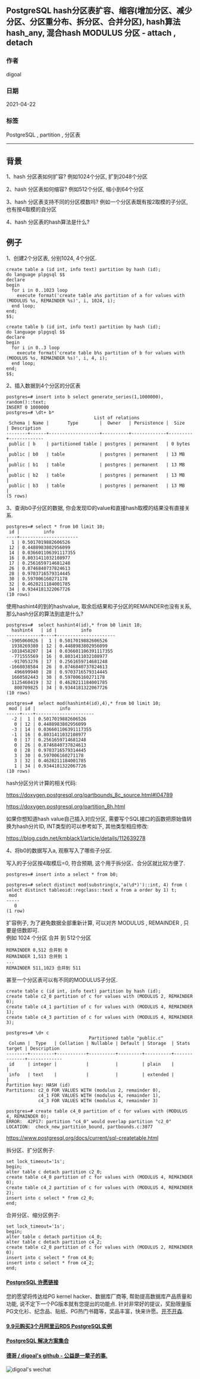## PostgreSQL hash分区表扩容、缩容(增加分区、减少分区、分区重分布、拆分区、合并分区), hash算法 hash_any, 混合hash MODULUS 分区 - attach , detach   
  
### 作者  
digoal  
  
### 日期  
2021-04-22  
  
### 标签  
PostgreSQL , partition , 分区表  
  
----  
  
## 背景  
1、hash 分区表如何扩容? 例如1024个分区, 扩到2048个分区  
  
2、hash 分区表如何缩容? 例如512个分区, 缩小到64个分区  
  
3、hash 分区表支持不同的分区模数吗? 例如一个分区表既有按2取模的子分区, 也有按4取模的自分区  
  
4、hash 分区表的hash算法是什么?  
  
## 例子  
1、创建2个分区表, 分别1024, 4个分区.  
  
```  
create table a (id int, info text) partition by hash (id);  
do language plpgsql $$  
declare  
begin  
  for i in 0..1023 loop  
    execute format('create table a%s partition of a for values with (MODULUS %s, REMAINDER %s)', i, 1024, i);  
  end loop;  
end;  
$$;  
```  
  
```  
create table b (id int, info text) partition by hash (id);  
do language plpgsql $$  
declare  
begin  
  for i in 0..3 loop  
    execute format('create table b%s partition of b for values with (MODULUS %s, REMAINDER %s)', i, 4, i);  
  end loop;  
end;  
$$;  
```  
  
2、插入数据到4个分区的分区表  
  
```  
postgres=# insert into b select generate_series(1,1000000), random()::text;  
INSERT 0 1000000  
postgres=# \dt+ b*  
                                 List of relations  
 Schema | Name |       Type        |  Owner   | Persistence |  Size   | Description   
--------+------+-------------------+----------+-------------+---------+-------------  
 public | b    | partitioned table | postgres | permanent   | 0 bytes |   
 public | b0   | table             | postgres | permanent   | 13 MB   |   
 public | b1   | table             | postgres | permanent   | 13 MB   |   
 public | b2   | table             | postgres | permanent   | 13 MB   |   
 public | b3   | table             | postgres | permanent   | 13 MB   |   
(5 rows)  
```  
  
3、查询b0子分区的数据, 你会发现ID的value和直接hash取模的结果没有直接关系.   
  
```  
postgres=# select * from b0 limit 10;  
 id |         info           
----+----------------------  
  1 | 0.5017019882606526  
 12 | 0.4488983802956099  
 14 | 0.036601106391117355  
 16 | 0.8031411032108977  
 17 | 0.2561659714681248  
 26 | 0.8746840737824613  
 28 | 0.9703716579314445  
 30 | 0.597006160271178  
 32 | 0.4628211184001785  
 34 | 0.9344181322067726  
(10 rows)  
```  
  
使用hashint4的到的hashvalue, 取余后结果和子分区的REMAINDER也没有关系, 那么hash分区的算法到底是什么?  
  
```  
postgres=#  select hashint4(id),* from b0 limit 10;  
  hashint4   | id |         info           
-------------+----+----------------------  
 -1905060026 |  1 | 0.5017019882606526  
  1938269380 | 12 | 0.4488983802956099  
 -1018458207 | 14 | 0.036601106391117355  
  -771555569 | 16 | 0.8031411032108977  
  -917053276 | 17 | 0.2561659714681248  
 -1668038584 | 26 | 0.8746840737824613  
   496699940 | 28 | 0.9703716579314445  
  1660582443 | 30 | 0.597006160271178  
  1125460419 | 32 | 0.4628211184001785  
   800709825 | 34 | 0.9344181322067726  
(10 rows)  
  
postgres=#  select mod(hashint4(id),4),* from b0 limit 10;  
 mod | id |         info           
-----+----+----------------------  
  -2 |  1 | 0.5017019882606526  
   0 | 12 | 0.4488983802956099  
  -3 | 14 | 0.036601106391117355  
  -1 | 16 | 0.8031411032108977  
   0 | 17 | 0.2561659714681248  
   0 | 26 | 0.8746840737824613  
   0 | 28 | 0.9703716579314445  
   3 | 30 | 0.597006160271178  
   3 | 32 | 0.4628211184001785  
   1 | 34 | 0.9344181322067726  
(10 rows)  
```  
  
hash分区分片计算的相关代码:   
  
https://doxygen.postgresql.org/partbounds_8c_source.html#l04789  
  
https://doxygen.postgresql.org/partition_8h.html  
  
如果你想知道hash value自己插入对应分区, 需要写个SQL接口的函数把原始值转换为hash分片ID, INT类型的可以参考如下, 其他类型相应修改:  
  
https://blog.csdn.net/kmblack1/article/details/112639278   
  
  
4、将b0的数据写入a, 观察写入了哪些子分区.  
  
写入的子分区按4取模后=0, 符合预期, 这个用于拆分区、合分区就比较方便了.   
  
```  
postgres=# insert into a select * from b0;  
  
postgres=# select distinct mod(substring(x,'a(\d*)')::int, 4) from ( select distinct tableoid::regclass::text x from a order by 1) t;  
 mod   
-----  
   0  
(1 row)  
```  
  
扩容例子, 为了避免数据全部重新计算, 可以对齐 MODULUS , REMAINDER , 只要是倍数即可.   
例如 1024 个分区 合并 到 512个分区  
  
```  
REMAINDER 0,512 合并到 0  
REMAINDER 1,513 合并到 1  
...  
REMAINDER 511,1023 合并到 511   
```  
  
甚至一个分区表可以有不同的MODULUS子分区.     
  
```  
create table c (id int, info text) partition by hash (id);  
create table c2_0 partition of c for values with (MODULUS 2, REMAINDER 0);  
create table c4_1 partition of c for values with (MODULUS 4, REMAINDER 1);  
create table c4_3 partition of c for values with (MODULUS 4, REMAINDER 3);  
  
postgres=# \d+ c  
                               Partitioned table "public.c"  
 Column |  Type   | Collation | Nullable | Default | Storage  | Stats target | Description   
--------+---------+-----------+----------+---------+----------+--------------+-------------  
 id     | integer |           |          |         | plain    |              |   
 info   | text    |           |          |         | extended |              |   
Partition key: HASH (id)  
Partitions: c2_0 FOR VALUES WITH (modulus 2, remainder 0),  
            c4_1 FOR VALUES WITH (modulus 4, remainder 1),  
            c4_3 FOR VALUES WITH (modulus 4, remainder 3)  
```  
  
```  
postgres=# create table c4_0 partition of c for values with (MODULUS 4, REMAINDER 0);  
ERROR:  42P17: partition "c4_0" would overlap partition "c2_0"  
LOCATION:  check_new_partition_bound, partbounds.c:3077  
```  
  
https://www.postgresql.org/docs/current/sql-createtable.html  
  
拆分区、扩分区例子:  
  
```  
set lock_timeout='1s';
begin;  
alter table c detach partition c2_0;  
create table c4_0 partition of c for values with (MODULUS 4, REMAINDER 0);  
create table c4_2 partition of c for values with (MODULUS 4, REMAINDER 2);  
insert into c select * from c2_0;  
end;  
```  
  
合并分区、缩分区例子:  
  
```  
set lock_timeout='1s';
begin;  
alter table c detach partition c4_0;  
alter table c detach partition c4_2;  
create table c2_0 partition of c for values with (MODULUS 2, REMAINDER 0);  
insert into c select * from c4_0;  
insert into c select * from c4_2;  
end;  
```  
    
  
#### [PostgreSQL 许愿链接](https://github.com/digoal/blog/issues/76 "269ac3d1c492e938c0191101c7238216")
您的愿望将传达给PG kernel hacker、数据库厂商等, 帮助提高数据库产品质量和功能, 说不定下一个PG版本就有您提出的功能点. 针对非常好的提议，奖励限量版PG文化衫、纪念品、贴纸、PG热门书籍等，奖品丰富，快来许愿。[开不开森](https://github.com/digoal/blog/issues/76 "269ac3d1c492e938c0191101c7238216").  
  
  
#### [9.9元购买3个月阿里云RDS PostgreSQL实例](https://www.aliyun.com/database/postgresqlactivity "57258f76c37864c6e6d23383d05714ea")
  
  
#### [PostgreSQL 解决方案集合](https://yq.aliyun.com/topic/118 "40cff096e9ed7122c512b35d8561d9c8")
  
  
#### [德哥 / digoal's github - 公益是一辈子的事.](https://github.com/digoal/blog/blob/master/README.md "22709685feb7cab07d30f30387f0a9ae")
  
  
![digoal's wechat](../pic/digoal_weixin.jpg "f7ad92eeba24523fd47a6e1a0e691b59")
  
